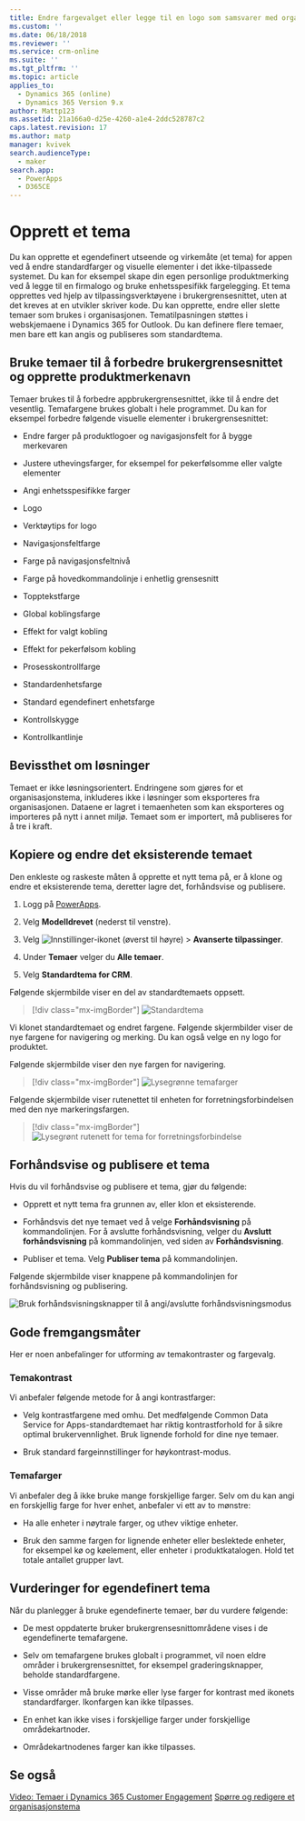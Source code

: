 ```yaml
---
title: Endre fargevalget eller legge til en logo som samsvarer med organisasjonens merke | MicrosoftDocs
ms.custom: ''
ms.date: 06/18/2018
ms.reviewer: ''
ms.service: crm-online
ms.suite: ''
ms.tgt_pltfrm: ''
ms.topic: article
applies_to:
  - Dynamics 365 (online)
  - Dynamics 365 Version 9.x
author: Mattp123
ms.assetid: 21a166a0-d25e-4260-a1e4-2ddc528787c2
caps.latest.revision: 17
ms.author: matp
manager: kvivek
search.audienceType:
  - maker
search.app:
  - PowerApps
  - D365CE
---
```

# <a name="create-a-theme"></a>Opprett et tema

Du kan opprette et egendefinert utseende og virkemåte (et tema) for appen ved å endre standardfarger og visuelle elementer i det ikke-tilpassede systemet. Du kan for eksempel skape din egen personlige produktmerking ved å legge til en firmalogo og bruke enhetsspesifikk fargelegging. Et tema opprettes ved hjelp av tilpassingsverktøyene i brukergrensesnittet, uten at det kreves at en utvikler skriver kode. Du kan opprette, endre eller slette temaer som brukes i organisasjonen. Tematilpasningen støttes i webskjemaene i Dynamics 365 for Outlook. Du kan definere flere temaer, men bare ett kan angis og publiseres som standardtema.  
  
<a name="UseThemes"></a>   
## <a name="use-themes-to-enhance-the-user-interface-and-create-your-product-branding"></a>Bruke temaer til å forbedre brukergrensesnittet og opprette produktmerkenavn  
 Temaer brukes til å forbedre appbrukergrensesnittet, ikke til å endre det vesentlig. Temafargene brukes globalt i hele programmet. Du kan for eksempel forbedre følgende visuelle elementer i brukergrensesnittet:  
  
-   Endre farger på produktlogoer og navigasjonsfelt for å bygge merkevaren  
  
-   Justere uthevingsfarger, for eksempel for pekerfølsomme eller valgte elementer  
  
-   Angi enhetsspesifikke farger  
    
-   Logo  
  
-   Verktøytips for logo  
  
-   Navigasjonsfeltfarge  
  
-   Farge på navigasjonsfeltnivå

-   Farge på hovedkommandolinje i enhetlig grensesnitt
  
-   Topptekstfarge  
  
-   Global koblingsfarge  
  
-   Effekt for valgt kobling  
  
-   Effekt for pekerfølsom kobling  
  
-   Prosesskontrollfarge  
  
-   Standardenhetsfarge  
  
-   Standard egendefinert enhetsfarge  
  
-   Kontrollskygge  
  
-   Kontrollkantlinje  
  
<a name="Solution"></a>   
## <a name="solution-awareness"></a>Bevissthet om løsninger  
 Temaet er ikke løsningsorientert. Endringene som gjøres for et organisasjonstema, inkluderes ikke i løsninger som eksporteres fra organisasjonen. Dataene er lagret i temaenheten som kan eksporteres og importeres på nytt i annet miljø. Temaet som er importert, må publiseres for å tre i kraft.  
  
<a name="CloneAlter"></a>   
## <a name="copy-and-alter-the-existing-theme"></a>Kopiere og endre det eksisterende temaet  
 Den enkleste og raskeste måten å opprette et nytt tema på, er å klone og endre et eksisterende tema, deretter lagre det, forhåndsvise og publisere. 
 
1.  Logg på [PowerApps](https://web.powerapps.com/?utm_source=padocs&utm_medium=linkinadoc&utm_campaign=referralsfromdoc).

2.  Velg **Modelldrevet** (nederst til venstre). 

3.  Velg ![Innstillinger-ikonet](../model-driven-apps/media/powerapps-gear.png) (øverst til høyre) > **Avanserte tilpassinger**. 

4. Under **Temaer** velger du **Alle temaer**. 

5. Velg **Standardtema for CRM**. 

Følgende skjermbilde viser en del av standardtemaets oppsett.  

> [!div class="mx-imgBorder"] 
> ![Standardtema](media/default-theme.png) 
  
 Vi klonet standardtemaet og endret fargene. Følgende skjermbilder viser de nye fargene for navigering og merking. Du kan også velge en ny logo for produktet.  
  
 Følgende skjermbilde viser den nye fargen for navigering.  
 
 > [!div class="mx-imgBorder"] 
 > ![Lysegrønne temafarger](media/theme-gentle-green.png "Lysegrønne temafarger")  
  
 Følgende skjermbilde viser rutenettet til enheten for forretningsforbindelsen med den nye markeringsfargen.  
 
 > [!div class="mx-imgBorder"] 
 > ![Lysegrønt rutenett for tema for forretningsforbindelse](media/themes-gentle-green-account-grid.png "Lysegrønt rutenett for tema for forretningsforbindelse")  
  
<a name="Publish"></a>   
## <a name="preview-and-publish-a-theme"></a>Forhåndsvise og publisere et tema  
 Hvis du vil forhåndsvise og publisere et tema, gjør du følgende:  
  
-   Opprett et nytt tema fra grunnen av, eller klon et eksisterende.  
  
-   Forhåndsvis det nye temaet ved å velge **Forhåndsvisning** på kommandolinjen. For å avslutte forhåndsvisning, velger du **Avslutt forhåndsvisning** på kommandolinjen, ved siden av **Forhåndsvisning**.  
  
-   Publiser et tema. Velg **Publiser tema** på kommandolinjen.  
  
 Følgende skjermbilde viser knappene på kommandolinjen for forhåndsvisning og publisering.  
  
 ![Bruk forhåndsvisningsknapper til å angi/avslutte forhåndsvisningsmodus](media/themes-preview-buttons.PNG "Bruk forhåndsvisningsknapper til å angi/avslutte forhåndsvisningsmodus")  
  
<a name="BestPracticies"></a>   
## <a name="best-practices"></a>Gode fremgangsmåter  
 Her er noen anbefalinger for utforming av temakontraster og fargevalg.  
  
### <a name="theme-contrast"></a>Temakontrast  
 Vi anbefaler følgende metode for å angi kontrastfarger:  
  
-   Velg kontrastfargene med omhu. Det medfølgende Common Data Service for Apps-standardtemaet har riktig kontrastforhold for å sikre optimal brukervennlighet. Bruk lignende forhold for dine nye temaer.  
  
-   Bruk standard fargeinnstillinger for høykontrast-modus.  
  
### <a name="theme-colors"></a>Temafarger  
 Vi anbefaler deg å ikke bruke mange forskjellige farger. Selv om du kan angi en forskjellig farge for hver enhet, anbefaler vi ett av to mønstre:  
  
-   Ha alle enheter i nøytrale farger, og uthev viktige enheter.  
  
-   Bruk den samme fargen for lignende enheter eller beslektede enheter, for eksempel kø og køelement, eller enheter i produktkatalogen. Hold tet totale antallet grupper lavt.  
  
<a name="Considerations"></a>   
## <a name="custom-theme-considerations"></a>Vurderinger for egendefinert tema  
 Når du planlegger å bruke egendefinerte temaer, bør du vurdere følgende:  
  
-   De mest oppdaterte bruker brukergrensesnittområdene vises i de egendefinerte temafargene.  
  
-   Selv om temafargene brukes globalt i programmet, vil noen eldre områder i brukergrensesnittet, for eksempel graderingsknapper, beholde standardfargene.  
  
-   Visse områder må bruke mørke eller lyse farger for kontrast med ikonets standardfarger. Ikonfargen kan ikke tilpasses.  
  
-   En enhet kan ikke vises i forskjellige farger under forskjellige områdekartnoder.  
  
-   Områdekartnodenes farger kan ikke tilpasses.  
  
## <a name="see-also"></a>Se også  
         
 [Video: Temaer i Dynamics 365 Customer Engagement](http://go.microsoft.com/fwlink/p/?LinkId=529568) [Spørre og redigere et organisasjonstema](https://docs.microsoft.com/dynamics365/customer-engagement/developer/customize-dev/query-and-edit-an-organization-theme)

